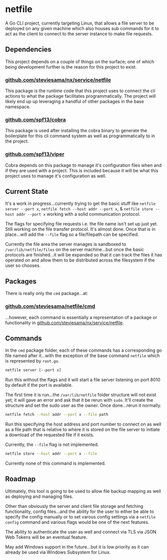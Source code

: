 # netfile

A Go CLI project, currently targeting Linux, that allows a file server to be deployed on any given machine which also houses sub commands for it to act as the client to connect to the server instance to make file requests.

## Dependencies

This project depends on a couple of things on the surface; one of which being development further is the reason for this project to exist.

### [github.com/steviesama/nx/service/netfile](https://github.com/steviesama/nx/blob/master/service/netfile)

This package is the runtime code that this project uses to connect the cli actions to what the package facilitates programmatically. The project will likely end up up leveraging a handful of other packages in the base namespace.

### [github.com/spf13/cobra](https://github.com/spf13/cobra)

This package is used after installing the cobra binary to generate the boilerplate for this cli command system as well as programmatically to in the project.

### [github.com/spf13/viper](github.com/spf13/viper)

Cobra depends on this package to manage it's configuration files when and if they are used with a project. This is included because it will be what this project uses to manage it's configuration as well.

## Current State

It's a work in progress...currently trying to get the basic stuff like `netfile server --port x`, `netfile fetch --host addr --port x`, & `netfile store --host addr --port x` working with a solid communication protocol.

The flags for specifying file requests i.e. the file name isn't set up just yet. Still working on the file transfer protocol. It's almost done. Once that is in place...will add the `--file` flag so a file/filepath can be specified.

Currently the file area the server manages is sandboxed to `/var/lib/netfile/files` on the server machine...but once the basic protocols are finished...it will be expanded so that it can track the files it has operated on and allow them to be distributed across the filesystem if the user so chooses.

## Packages

There is really only the `cmd` package...at:

### [github.com/steviesama/netfile/cmd](https://github.com/steviesama/netfile/tree/master/cmd)

...however, each command is essentially a representation of a package or functionality in [github.com/steviesama/nx/service/netfile](https://github.com/steviesama/nx/blob/master/service/netfile).

## Commands

In the `cmd` package folder, each of these commands has a corresponding go file named after it...with the exception of the base command `netfile` which is represented by `root.go`.

```bash
netfile server [--port x]
```

Run this without the flags and it will start a file server listening on port 8010 by default if the port is available.

The first time it is run...the `/var/lib/netfile` folder structure will not exist yet; it will gave an error and ask that it be rerun with `sudo`. It'll create the structure and set the sudo user as the owner. Once done...rerun it normally.

```bash
netfile fetch --host addr --port x --file path
```

Run this specifying the host address and port number to connect on as well as a file path that is relative to where it is stored on the file server to initiate a download of the requested file if it exists.

Currently, the `--file` flag is not implemented.


```bash
netfile store --host addr --port x --file
```

Currently none of this command is implemented.

## Roadmap

Ultimately, this tool is going to be used to allow file backup mapping as well as deploying and managing files.

Other than obviously the server and client file storage and fetching functionality, config files...and the ability for the user to either be able to specify the config manually or to set varous config settings via a `netfile config` command and various flags would be one of the next features.

The ability to authenticate the user as well and connect via TLS via JSON Web Tokens will be an eventual feature.

May add Windows support in the future...but it is low priority as it can already be used via Windows Subsystem for Linux.
